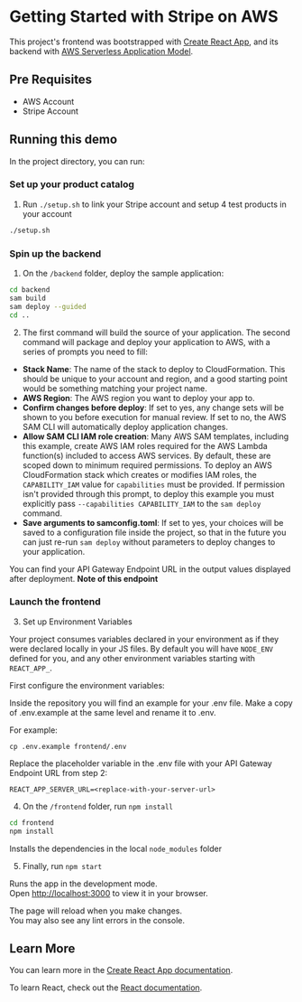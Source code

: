 # Getting Started with Stripe on AWS

This project's frontend was bootstrapped with [Create React App](https://github.com/facebook/create-react-app), and its backend with [AWS Serverless Application Model](https://aws.amazon.com/serverless/sam/).

## Pre Requisites
- AWS Account
- Stripe Account

## Running this demo

In the project directory, you can run:

### Set up your product catalog
1. Run `./setup.sh` to link your Stripe account and setup 4 test products in your account
```bash
./setup.sh
```
### Spin up the backend

1. On the `/backend` folder, deploy the sample application:
```bash
cd backend
sam build
sam deploy --guided
cd ..
```

2. The first command will build the source of your application. The second command will package and deploy your application to AWS, with a series of prompts you need to fill:

* **Stack Name**: The name of the stack to deploy to CloudFormation. This should be unique to your account and region, and a good starting point would be something matching your project name.
* **AWS Region**: The AWS region you want to deploy your app to.
* **Confirm changes before deploy**: If set to yes, any change sets will be shown to you before execution for manual review. If set to no, the AWS SAM CLI will automatically deploy application changes.
* **Allow SAM CLI IAM role creation**: Many AWS SAM templates, including this example, create AWS IAM roles required for the AWS Lambda function(s) included to access AWS services. By default, these are scoped down to minimum required permissions. To deploy an AWS CloudFormation stack which creates or modifies IAM roles, the `CAPABILITY_IAM` value for `capabilities` must be provided. If permission isn't provided through this prompt, to deploy this example you must explicitly pass `--capabilities CAPABILITY_IAM` to the `sam deploy` command.
* **Save arguments to samconfig.toml**: If set to yes, your choices will be saved to a configuration file inside the project, so that in the future you can just re-run `sam deploy` without parameters to deploy changes to your application.

You can find your API Gateway Endpoint URL in the output values displayed after deployment. **Note of this endpoint**

### Launch the frontend

3. Set up Environment Variables

Your project consumes variables declared in your environment as if they were declared locally in your JS files. By default you will have `NODE_ENV` defined for you, and any other environment variables starting with `REACT_APP_`.

First configure the environment variables:

Inside the repository you will find an example for your .env file. Make a copy of .env.example at the same level and rename it to .env.

For example:

```
cp .env.example frontend/.env
```
Replace the placeholder variable in the .env file with your API Gateway Endpoint URL from step 2:

```
REACT_APP_SERVER_URL=<replace-with-your-server-url>
```

4. On the `/frontend` folder, run `npm install`
```bash
cd frontend
npm install
```

Installs the dependencies in the local `node_modules` folder

5. Finally, run `npm start`

Runs the app in the development mode.\
Open [http://localhost:3000](http://localhost:3000) to view it in your browser.

The page will reload when you make changes.\
You may also see any lint errors in the console.

## Learn More

You can learn more in the [Create React App documentation](https://facebook.github.io/create-react-app/docs/getting-started).

To learn React, check out the [React documentation](https://reactjs.org/).